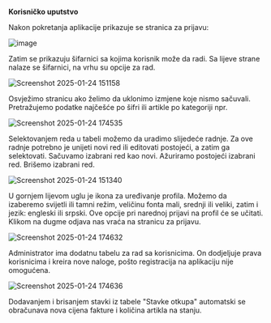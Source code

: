 **Korisničko uputstvo**

Nakon pokretanja aplikacije prikazuje se stranica za prijavu:

![image](https://github.com/user-attachments/assets/76f7126f-7593-4423-8340-1bbe21f1b469)

Zatim se prikazuju šifarnici sa kojima korisnik može da radi. Sa lijeve strane nalaze se šifarnici, na vrhu su opcije za rad.

![Screenshot 2025-01-24 151158](https://github.com/user-attachments/assets/ea5072f7-2ac8-4db9-86fc-70076ea6641c)

Osvježimo stranicu ako želimo da uklonimo izmjene koje nismo sačuvali.
Pretražujemo podatke najčešće po šifri ili artikle po kategoriji npr.

![Screenshot 2025-01-24 174535](https://github.com/user-attachments/assets/fb729fbb-1278-4089-8cda-f7922f1bd3ce)

Selektovanjem reda u tabeli možemo da uradimo slijedeće radnje. Za ove radnje potrebno je unijeti novi red ili editovati postojeći, a zatim ga selektovati.
Sačuvamo izabrani red kao novi.
Ažuriramo postojeći izabrani red.
Brišemo izabrani red.

![Screenshot 2025-01-24 151340](https://github.com/user-attachments/assets/b8f1cbb1-5972-4054-a4a9-a6428a462aee)


U gornjem lijevom uglu je ikona za uređivanje profila. Možemo da izaberemo svijetli ili tamni režim, veličinu fonta mali, srednji ili veliki, zatim i jezik: engleski ili srpski. Ove opcije pri narednoj prijavi na profil će se učitati.
Klikom na dugme odjava nas vraća na stranicu za prijavu.

![Screenshot 2025-01-24 174632](https://github.com/user-attachments/assets/f63a3db5-e06a-42e0-bd69-2d78cf13d814)

Administrator ima dodatnu tabelu za rad sa korisnicima. On dodjeljuje prava korisnicima i kreira nove naloge, pošto registracija na aplikaciju nije omogućena.

 ![Screenshot 2025-01-24 174636](https://github.com/user-attachments/assets/21973d16-f7a2-4200-afba-01cac5863dff)

Dodavanjem i brisanjem stavki iz tabele "Stavke otkupa" automatski se obračunava nova cijena fakture i količina artikla na stanju.
